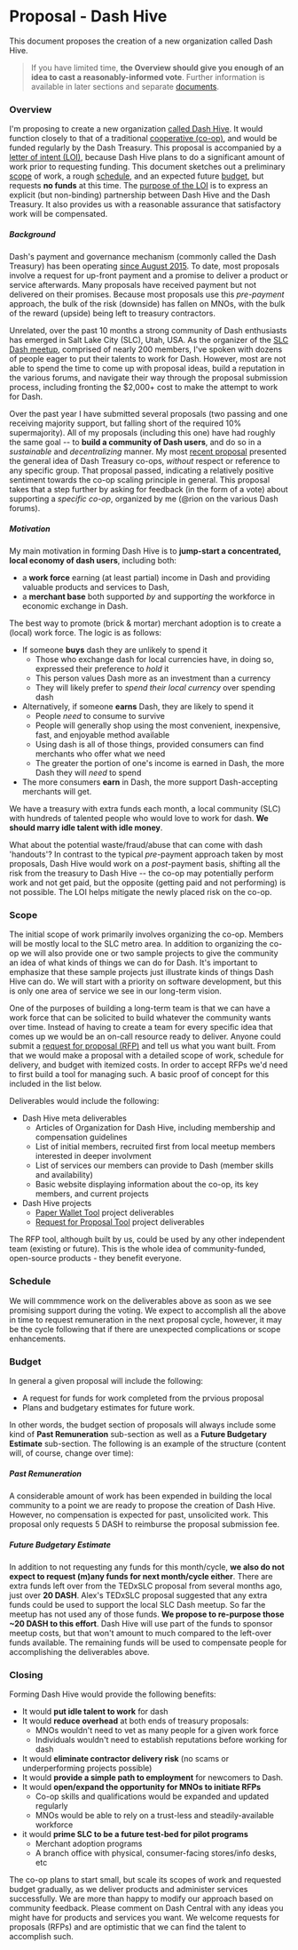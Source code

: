 # Proposal - Dash Hive

This document proposes the creation of a new organization called Dash Hive.

> If you have limited time, **the Overview should give you enough of an idea to cast a reasonably-informed vote**.  Further information is available in later sections and separate [documents](https://github.com/dashcommunity/proposal-dash-hive).

### Overview

I'm proposing to create a new organization [called Dash Hive](https://github.com/dashcommunity/proposal-dash-hive/blob/master/appendix.md#why-is-it-called-dash-hive).  It would function closely to that of a traditional [cooperative (co-op)](https://github.com/dashcommunity/proposal-dash-hive/blob/master/appendix.md#what-is-a-cooperative-co-op-why-are-you-using-that-term), and would be funded regularly by the Dash Treasury.  This proposal is accompanied by a [letter of intent (LOI)](https://github.com/dashcommunity/proposal-dash-hive/blob/master/letter-of-intent.md), because Dash Hive plans to do a significant amount of work prior to requesting funding.  This document sketches out a preliminary [scope](https://github.com/dashcommunity/proposal-dash-hive/blob/master/proposal.md#scope) of work, a rough [schedule](https://github.com/dashcommunity/proposal-dash-hive/blob/master/proposal.md#schedule), and an expected future [budget](https://github.com/dashcommunity/proposal-dash-hive/blob/master/proposal.md#budget), but requests **no funds** at this time.  The [purpose of the LOI](https://github.com/dashcommunity/proposal-dash-hive/blob/master/appendix.md#what-is-a-letter-of-intent-loi-why-are-you-including-one) is to express an explicit (but non-binding) partnership between Dash Hive and the Dash Treasury.  It also provides us with a reasonable assurance that satisfactory work will be compensated.

##### Background

Dash's payment and governance mechanism (commonly called the Dash Treasury) has been operating [since August 2015](https://dashvotetracker.com/past.php).  To date, most proposals involve a request for up-front payment and a promise to deliver a product or service afterwards.  Many proposals have received payment but not delivered on their promises.  Because most proposals use this *pre-payment* approach, the bulk of the risk (downside) has fallen on MNOs, with the bulk of the reward (upside) being left to treasury contractors.

Unrelated, over the past 10 months a strong community of Dash enthusiasts has emerged in Salt Lake City (SLC), Utah, USA.  As the organizer of the [SLC Dash meetup](https://www.meetup.com/dashcommunity/events/past), comprised of nearly 200 members, I've spoken with dozens of people eager to put their talents to work for Dash.  However, most are not able to spend the time to come up with proposal ideas, build a reputation in the various forums, and navigate their way through the proposal submission process, including fronting the $2,000+ cost to make the attempt to work for Dash.

Over the past year I have submitted several proposals (two passing and one receiving majority support, but falling short of the required 10% supermajority).  All of my proposals (including this one) have had roughly the same goal -- to **build a community of Dash users**, and do so in a *sustainable* and *decentralizing* manner.  My most [recent proposal](https://www.dashcentral.org/p/scale-treasury-through-co-ops) presented the general idea of Dash Treasury co-ops, *without* respect or reference to any specific group.  That proposal passed, indicating a relatively positive sentiment towards the co-op scaling principle in general.  This proposal takes that a step further by asking for feedback (in the form of a vote) about supporting a *specific co-op*, organized by me (@rion on the various Dash forums).

##### Motivation

My main motivation in forming Dash Hive is to **jump-start a concentrated, local economy of dash users**, including both:
* a **work force** earning (at least partial) income in Dash and providing valuable products and services to Dash,
* a **merchant base** both supported *by* and support*ing* the workforce in economic exchange in Dash.

The best way to promote (brick & mortar) merchant adoption is to create a (local) work force.  The logic is as follows:

* If someone **buys** dash they are unlikely to spend it
  * Those who exchange dash for local currencies have, in doing so, expressed their preference to *hold* it
  * This person values Dash more as an investment than a currency
  * They will likely prefer to *spend their local currency* over spending dash
* Alternatively, if someone **earns** Dash, they are likely to spend it
  * People *need* to consume to survive
  * People will generally shop using the most convenient, inexpensive, fast, and enjoyable method available
  * Using dash is all of those things, provided consumers can find merchants who offer what we need
  * The greater the portion of one's income is earned in Dash, the more Dash they will *need* to spend
* The more consumers **earn** in Dash, the more support Dash-accepting merchants will get.

We have a treasury with extra funds each month, a local community (SLC) with hundreds of talented people who would love to work for dash.  **We should marry idle talent with idle money**.

What about the potential waste/fraud/abuse that can come with dash 'handouts'?  In contrast to the typical *pre*-payment approach taken by most proposals, Dash Hive would work on a *post*-payment basis, shifting all the risk from the treasury to Dash Hive -- the co-op may potentially perform work and not get paid, but the opposite (getting paid and not performing) is not possible.  The LOI helps mitigate the newly placed risk on the co-op.

### Scope

The initial scope of work primarily involves organizing the co-op.  Members will be mostly local to the SLC metro area.  In addition to organizing the co-op we will also provide one or two sample projects to give the community an idea of what kinds of things we can do for Dash.  It's important to emphasize that these sample projects just illustrate kinds of things Dash Hive can do.  We will start with a priority on software development, but this is only one area of service we see in our long-term vision.  

One of the purposes of building a long-term team is that we can have a work force that can be solicited to build whatever the community wants over time.  Instead of having to create a team for every specific idea that comes up we would be an on-call resource ready to deliver.  Anyone could submit a [request for proposal (RFP)](https://en.wikipedia.org/wiki/Request_for_proposal) and tell us what you want built.  From that we would make a proposal with a detailed scope of work, schedule for delivery, and budget with itemized costs.  In order to accept RFPs we'd need to first build a tool for managing such.  A basic proof of concept for this included in the list below.

Deliverables would include the following:

* Dash Hive meta deliverables
  * Articles of Organization for Dash Hive, including membership and compensation guidelines
  * List of initial members, recruited first from local meetup members interested in deeper involvment
  * List of services our members can provide to Dash (member skills and availability)
  * Basic website displaying information about the co-op, its key members, and current projects
* Dash Hive projects
  * [Paper Wallet Tool](https://github.com/dashcommunity/proposal-dash-hive/blob/master/paper-wallet-tool.md) project deliverables
  * [Request for Proposal Tool](https://github.com/dashcommunity/proposal-dash-hive/blob/master/RFP-tool.md) project deliverables
  
The RFP tool, although built by us, could be used by any other independent team (existing or future).  This is the whole idea of community-funded, open-source products - they benefit everyone.

### Schedule

We will commmence work on the deliverables above as soon as we see promising support during the voting.  We expect to accomplish all the above in time to request remuneration in the next proposal cycle, however, it may be the cycle following that if there are unexpected complications or scope enhancements.

### Budget

In general a given proposal will include the following:
* A request for funds for work completed from the prvious proposal
* Plans and budgetary estimates for future work.

In other words, the budget section of proposals will always include some kind of **Past Remuneration** sub-section as well as a **Future Budgetary Estimate** sub-section.  The following is an example of the structure (content will, of course, change over time):

##### Past Remuneration
A considerable amount of work has been expended in building the local community to a point we are ready to propose the creation of Dash Hive.  However, no compensation is expected for past, unsolicited work.  This proposal only requests 5 DASH to reimburse the proposal submission fee.

##### Future Budgetary Estimate
In addition to not requesting any funds for this month/cycle, **we also do not expect to request (m)any funds for next month/cycle either**.  There are extra funds left over from the TEDxSLC proposal from several months ago, just over **20 DASH**.  Alex's TEDxSLC proposal suggested that any extra funds could be used to support the local SLC Dash meetup.  So far the meetup has not used any of those funds.  **We propose to re-purpose those ~20 DASH to this effort**.  Dash Hive will use part of the funds to sponsor meetup costs, but that won't amount to much compared to the left-over funds available.  The remaining funds will be used to compensate people for accomplishing the deliverables above.

### Closing

Forming Dash Hive would provide the following benefits:

* It would **put idle talent to work** for dash
* It would **reduce overhead** at both ends of treasury proposals:
  * MNOs wouldn't need to vet as many people for a given work force
  * Individuals wouldn't need to establish reputations before working for dash
* It would **eliminate contractor delivery risk** (no scams or underperforming projects possible)
* It would **provide a simple path to employment** for newcomers to Dash.
* It would **open/expand the opportunity for MNOs to initiate RFPs**
  * Co-op skills and qualifications would be expanded and updated regularly
  * MNOs would be able to rely on a trust-less and steadily-available workforce
* it would **prime SLC to be a future test-bed for pilot programs**
  * Merchant adoption programs
  * A branch office with physical, consumer-facing stores/info desks, etc

The co-op plans to start small, but scale its scopes of work and requested budget gradually, as we deliver products and administer services successfully.  We are more than happy to modify our approach based on community feedback.  Please comment on Dash Central with any ideas you might have for products and services you want.  We welcome requests for proposals (RFPs) and are optimistic that we can find the talent to accomplish such.  
